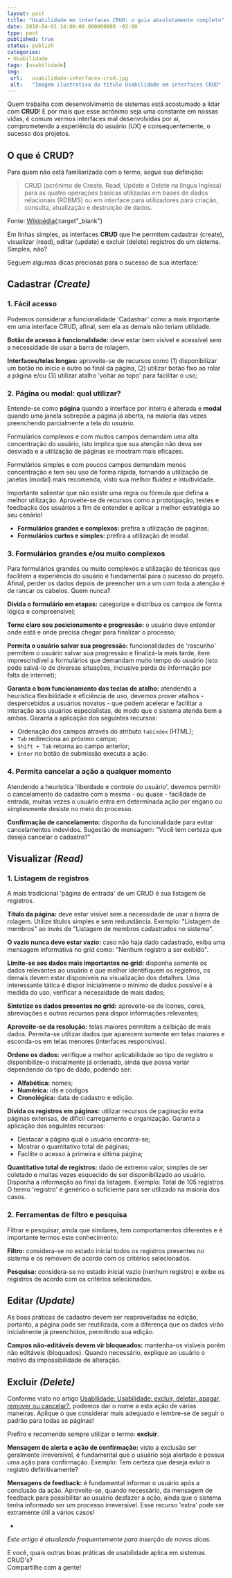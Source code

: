 ```yaml
---
layout: post
title: "Usabilidade em interfaces CRUD: o guia absolutamente completo"
date: 2018-04-01 14:00:00.000000000 -03:00
type: post
published: true
status: publish
categories:
- Usabilidade
tags: [usabilidade]
img:
 url:	usabilidade-interfaces-crud.jpg
 alt:	"Imagem ilustrativa do título Usabilidade em interfaces CRUD"
---
```


Quem trabalha com desenvolvimento de sistemas está acostumado a lidar com **CRUD**! E por mais que esse acrônimo seja uma constante em nossas vidas, é comum vermos interfaces mal desenvolvidas por aí, comprometendo a experiência do usuário (UX) e consequentemente, o sucesso dos projetos.

## O que é CRUD?

Para quem não está familiarizado com o termo, segue sua definição:

> CRUD (acrônimo de Create, Read, Update e Delete na língua Inglesa) para as quatro operações básicas utilizadas em bases de dados relacionais (RDBMS) ou em interface para utilizadores para criação, consulta, atualização e destruição de dados. 

Fonte: [Wikipédia][1]{:target"_blank"}

Em linhas simples, as interfaces **CRUD** que lhe permitem cadastrar (create), visualizar (read), editar (update) e excluir (delete) registros de um sistema. Simples, não?

Seguem algumas dicas preciosas para o sucesso de sua interface:

## Cadastrar *(Create)*

### 1. Fácil acesso

Podemos considerar a funcionalidade 'Cadastrar' como a mais importante em uma interface CRUD, afinal, sem ela as demais não teriam utilidade.

**Botão de acesso à funcionalidade:** deve estar bem visível e acessível sem a necessidade de usar a barra de rolagem.

**Interfaces/telas longas:** aproveite-se de recursos como (1) disponibilizar um botão no início e outro ao final da página, (2) utilizar botão fixo ao rolar a página e/ou (3) utilizar atalho 'voltar ao topo' para facilitar o uso;

### 2. Página ou modal: qual utilizar?

Entende-se como **página** quando a interface por inteira é alterada e **modal** quando uma janela sobrepõe a página já aberta, na maioria das vezes preenchendo parcialmente a tela do usuário.

Formulários complexos e com muitos campos demandam uma alta concentração do usuário, isto implica que sua atenção não deva ser desviada e a utilização de páginas se mostram mais eficazes.

Formulários simples e com poucos campos demandam menos concentração e tem seu uso de forma rápida, tornando a utilização de janelas (modal) mais recomenda, visto sua melhor fluidez e intuitividade.

Importante salientar que não existe uma regra ou fórmula que defina a melhor utilização. Aproveite-se de recursos como a prototipação, testes e feedbacks dos usuários a fim de entender e aplicar a melhor estratégia ao seu cenário!

* **Formulários grandes e complexos:** prefira a utilização de páginas;
* **Formulários curtos e simples:** prefira a utilização de modal.

### 3. Formulários grandes e/ou muito complexos

Para formulários grandes ou muito complexos a utilização de técnicas que facilitem a experiência do usuário é fundamental para o sucesso do projeto. Afinal, perder os dados depois de preencher um a um com toda a atenção é de rancar os cabelos. Quem nunca?

**Divida o formulário em etapas:** categorize e distribua os campos de forma lógica e compreensível;

**Torne claro seu posicionamento e progressão:** o usuário deve entender onde está e onde precisa chegar para finalizar o processo;

**Permita o usuário salvar sua progressão:** funcionalidades de 'rascunho' permitem o usuário salvar sua progressão e finalizá-la mais tarde, item imprescindível a formulários que demandam muito tempo do usuário (isto pode salvá-lo de diversas situações, inclusive perda de informação por falta de internet);

**Garanta o bom funcionamento das teclas de atalho:** atendendo a heurística flexibilidade e eficiência de uso, devemos prover atalhos - despercebidos a usuários novatos - que podem acelerar e facilitar a interação aos usuários especialistas, de modo que o sistema atenda bem a ambos. Garanta a aplicação dos seguintes recursos:
* Ordenação dos campos através do atributo <code>tabindex</code> (HTML);
* <code>Tab</code> redireciona ao próximo campo;
* <code>Shift + Tab</code> retorna ao campo anterior;
* <code>Enter</code> no botão de submissão executa a ação.

### 4. Permita cancelar a ação a qualquer momento

Atendendo a heurística 'liberdade e controle do usuário', devemos permitir o cancelamento do cadastro com a mesma - ou quase - facilidade de entrada, muitas vezes o usuário entra em determinada ação por engano ou simplesmente desiste no meio do processo.

**Confirmação de cancelamento:** disponha da funcionalidade para evitar cancelamentos indevidos. Sugestão de mensagem: "Você tem certeza que deseja cancelar o cadastro?"

## Visualizar *(Read)*

### 1. Listagem de registros

A mais tradicional 'página de entrada' de um CRUD é sua listagem de registros.

**Título da página:** deve estar visível sem a necessidade de usar a barra de rolagem. Utilize títulos simples e sem redundância. Exemplo: "Listagem de membros" ao invés de "Listagem de membros cadastrados no sistema".

**O vazio nunca deve estar vazio:** caso não haja dado cadastrado, exiba uma mensagem informativa no grid como: "Nenhum registro a ser exibido".

**Limite-se aos dados mais importantes no grid:** disponha somente os dados relevantes ao usuário e que melhor identifiquem os registros, os demais devem estar disponíveis na visualização dos detalhes. Uma interessante tática é dispor inicialmente o mínimo de dados possível e à medida do uso, verificar a necessidade de mais dados;

**Sintetize os dados presentes no grid:** aproveite-se de ícones, cores, abreviações e outros recursos para dispor informações relevantes;

**Aproveite-se da resolução:** telas maiores permitem a exibição de mais dados. Permita-se utilizar dados que aparecem somente em telas maiores e esconda-os em telas menores (interfaces responsivas).

**Ordene os dados:** verifique a melhor aplicabilidade ao tipo de registro e disponibilize-o inicialmente já ordenado, ainda que possa variar dependendo do tipo de dado, podendo ser:
* **Alfabética:** nomes;
* **Numérica:** ids e códigos
* **Cronológica:** data de cadastro e edição.
 
**Divida os registros em páginas:** utilizar recursos de paginação evita páginas extensas, de difícil carregamento e organização. Garanta a aplicação dos seguintes recursos:

* Destacar a página qual o usuário encontra-se;
* Mostrar o quantitativo total de páginas;
* Facilite o acesso à primeira e última página;

**Quantitativo total de registros:** dado de extremo valor, simples de ser coletado e muitas vezes esquecido de ser disponibilizado ao usuário. Disponha a informação ao final da listagem. Exemplo: Total de 105 registros. O termo 'registro' é genérico o suficiente para ser utilizado na maioria dos casos.

### 2. Ferramentas de filtro e pesquisa

Filtrar e pesquisar, ainda que similares, tem comportamentos diferentes e é importante termos este conhecimento:

**Filtro:** considera-se no estado inicial todos os registros presentes no sistema e os removem de acordo com os critérios selecionados.

**Pesquisa:** considera-se no estado inicial vazio (nenhum registro) e exibe os registros de acordo com os critérios selecionados.

## Editar *(Update)*

As boas práticas de cadastro devem ser reaproveitadas na edição, portanto, a página pode ser reutilizada, com a diferença que os dados virão inicialmente já preenchidos, permitindo sua edição.

**Campos não-editáveis devem vir bloqueados:** mantenha-os visíveis porém não editáveis (bloquados). Quando necessário, explique ao usuário o motivo da impossibilidade de alteração.

## Excluir *(Delete)*

Conforme visto no artigo [Usabilidade: Usabilidade: excluir, deletar, apagar, remover ou cancelar?][2], podemos dar o nome a esta ação de várias maneiras. Aplique o que considerar mais adequado e lembre-se de seguir o padrão para todas as páginas!

Prefiro e recomendo sempre utilizar o termo: **excluir**.

**Mensagem de alerta e ação de confirmação:** visto a exclusão ser geralmente irreversível, é fundamental que o usuário seja alertado e possua uma ação para confirmação. Exemplo: Tem certeza que deseja exluir o registro definitivamente?

**Mensagens de feedback:** é fundamental informar o usuário após a conclusão da ação. Aproveite-se, quando necessário, da mensagem de feedback para possibilitar ao usuário desfazer a ação, ainda que o sistema tenha informado ser um processo irreversível. Esse recurso 'extra' pode ser extramente útil a vários casos!

-

*Este artigo é atualizado frequentemente para inserção de novas dicas.*

E você, quais outras boas práticas de usabilidade aplica em sistemas CRUD's?
<br>Compartilhe com a gente!

[1]: https://pt.wikipedia.org/wiki/CRUD
[2]: http://thiagonasc.com/usabilidade/usabilidade-excluir-deletar-apagar-remover-ou-cancelar